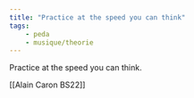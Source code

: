 ```yaml
---
title: "Practice at the speed you can think"
tags:
    - peda
    - musique/theorie
---
```


Practice at the speed you can think.

[[Alain Caron BS22]]
